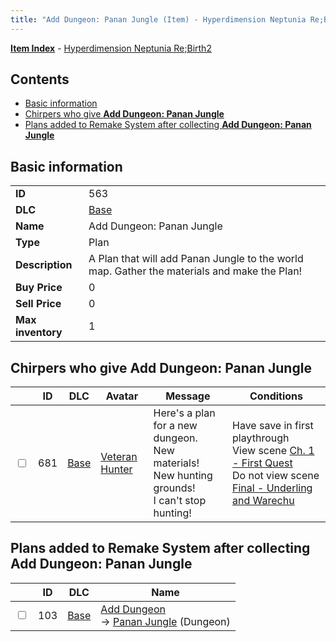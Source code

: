 ```yaml
---
title: "Add Dungeon: Panan Jungle (Item) - Hyperdimension Neptunia Re;Birth2"
---
```


[**Item Index**](/neptunia/rb2/item/index.html) - [Hyperdimension Neptunia Re;Birth2](/neptunia/rb2)

## Contents

- [Basic information](#basic-information)
- [Chirpers who give **Add Dungeon: Panan Jungle**](#chirpers-who-give-add-dungeon-panan-jungle)
- [Plans added to Remake System after collecting **Add Dungeon: Panan Jungle**](#plans-added-to-remake-system-after-collecting-add-dungeon-panan-jungle)

## Basic information

|   |   |
| -- | -- |
| **ID** | 563 |
| **DLC** | [Base](/neptunia/rb2/dlc/0-base.html) |
| **Name** | Add Dungeon: Panan Jungle |
| **Type** | Plan |
| **Description** | A Plan that will add Panan Jungle to the world map. Gather the materials and make the Plan! |
| **Buy Price** | 0 |
| **Sell Price** | 0 |
| **Max inventory** | 1 |

## Chirpers who give **Add Dungeon: Panan Jungle**

|    | ID | DLC | Avatar | Message | Conditions |
| -- | -- | --- | ------ | ------- | ---------- |
| <input type="checkbox" id="rb2-chirper-event-0-681" class="trackbox" /> | 681 | [Base](/neptunia/rb2/dlc/0-base.html) | [Veteran Hunter](/neptunia/rb2/avatar/0-114-veteran-hunter.html) | Here's a plan for a new dungeon.<br />New materials! New hunting grounds!<br />I can't stop hunting! | Have save in first playthrough<br />View scene [Ch. 1 - First Quest](/neptunia/rb2/scene/0-53-ch-1-first-quest.html)<br />Do not view scene [Final - Underling and Warechu](/neptunia/rb2/scene/0-468-final-underling-and-warechu.html) |

## Plans added to Remake System after collecting **Add Dungeon: Panan Jungle**

|    | ID | DLC | Name |
| -- | -- | --- | ---- |
| <input type="checkbox" id="rb2-remake-0-103" class="trackbox" /> | 103 | [Base](/neptunia/rb2/dlc/0-base.html) | [Add Dungeon](/neptunia/rb2/remake/0-103-add-dungeon.html)<br />→ [Panan Jungle](/neptunia/rb2/dungeon/0-31-panan-jungle.html) (Dungeon) |